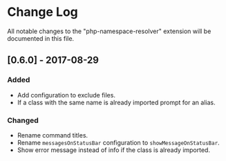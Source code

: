 # Change Log
All notable changes to the "php-namespace-resolver" extension will be documented in this file.

## [0.6.0] - 2017-08-29
### Added
- Add configuration to exclude files.
- If a class with the same name is already imported prompt for an alias.

### Changed
- Rename command titles.
- Rename `messagesOnStatusBar` configuration to `showMessageOnStatusBar`.
- Show error message instead of info if the class is already imported.
